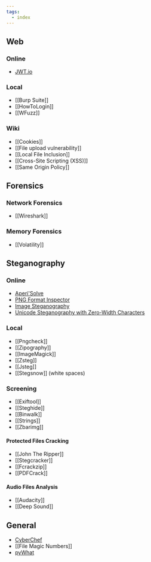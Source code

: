 ```yaml
---
tags:
  - index
---
```

## Web
### Online
* [JWT.io](https://jwt.io)
### Local
* [[Burp Suite]]
* [[HowToLogin]]
* [[WFuzz]]
### Wiki
* [[Cookies]]
* [[File upload vulnerability]]
* [[Local File Inclusion]]
* [[Cross-Site Scripting (XSS)]]
* [[Same Origin Policy]]

## Forensics
### Network Forensics
* [[Wireshark]]
### Memory Forensics
* [[Volatility]]

## Steganography
### Online
* [Aperi'Solve](https://www.aperisolve.com/)
* [PNG Format Inspector](https://rameshvarun.github.io/binary-inspector/png/#)
* [Image Steganography](https://incoherency.co.uk/image-steganography/#unhide)
* [Unicode Steganography with Zero-Width Characters](https://330k.github.io/misc_tools/unicode_steganography.html)
### Local
* [[Pngcheck]]
* [[Zipography]]
* [[ImageMagick]]
* [[Zsteg]]
* [[Jsteg]]
* [[Stegsnow]] (white spaces)
### Screening
* [[Exiftool]]
* [[Steghide]]
* [[Binwalk]]
* [[Strings]]
* [[Zbarimg]]
#### Protected Files Cracking
* [[John The Ripper]]
* [[Stegcracker]]
* [[Fcrackzip]]
* [[PDFCrack]]
#### Audio Files Analysis
* [[Audacity]]
* [[Deep Sound]]

## General
* [CyberChef](https://gchq.github.io/CyberChef/)
* [[File Magic Numbers]]
* [pyWhat](https://github.com/bee-san/pyWhat)